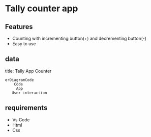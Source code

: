 # Tally counter app

## Features
- Counting with incrementing button(+) and decrementing button(-)
- Easy to use 

## data 
title: Tally App Counter

``` mermaid
erDiagramCode
    Code 
     App
   User interaction
```
 ## requirements
- Vs Code
- Html
- Css